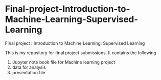 # Final-project-Introduction-to-Machine-Learning-Supervised-Learning
Final project : Introduction to Machine Learning: Supervised Learning

This is my repository for final project submissions.
It contains the following
1. Jupyter note book file for Machine learning project
2. data for analysis
2. presentation file
